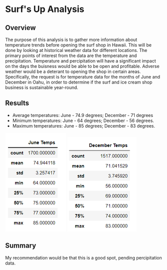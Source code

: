 # Surf's Up Analysis

## Overview
The purpose of this analysis is to gather more information about temperature trends before opening the surf shop in Hawaii. This will be done by looking at historical weather data for different locations. The primary points of interest from the data are the temperature and precipitation. Temperature and percipitation will have a significant impact on the days the buisness would be able to be open and profitable. Adverse weather would be a deterant to opening the shop in certain areas. Specifically, the request is for temperature data for the months of June and December in Oahu, in order to determine if the surf and ice cream shop business is sustainable year-round.

## Results
  - Average temperatures: June - 74.9 degrees; December - 71 degrees
  - Minimum temperatures: June - 64 degrees; December - 56 degrees.  
  - Maximum temperatures: June - 85 degrees; December - 83 degrees.
  
!["June Temps"](https://github.com/Williamj83/surfs_up/blob/main/June%20Temps.png)
!["December Temps"](https://github.com/Williamj83/surfs_up/blob/main/December%20Temps.png)


## Summary
My recommendation would be that this is a good spot, pending percipitation data.
